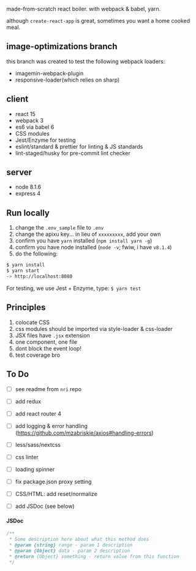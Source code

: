 made-from-scratch react boiler.  with webpack & babel, yarn.

although `create-react-app` is great, sometimes you want a home cooked meal.

## image-optimizations branch
this branch was created to test the following webpack loaders:
- imagemin-webpack-plugin
- responsive-loader(which relies on sharp)


## client
- react 15
- webpack 3
- es6 via babel 6
- CSS modules
- Jest/Enzyme for testing
- eslint/standard & prettier for linting & JS standards
- lint-staged/husky for pre-commit lint checker

## server
- node 8.1.6
- express 4

## Run locally
1. change the `.env_sample` file to `.env`
2. change the apixu key... in lieu of `xxxxxxxxx`, add your own
3. confirm you have `yarn` installed (`npm install yarn -g`)
4. confirm you have node installed (`node -v`; fwiw, i have `v8.1.4`)
5. do the following:
```bash
$ yarn install
$ yarn start
-> http://localhost:8080
```

For testing, we use Jest + Enzyme, type: `$ yarn test`


## Principles
1. colocate CSS
2. css modules should be imported via style-loader & css-loader
3. JSX files have `.jsx` extension
4. one component, one file
5. dont block the event loop!
6. test coverage bro


## To Do
- [ ] see readme from `nri` repo
- [ ] add redux
- [ ] add react router 4
- [ ] add logging & error handling (https://github.com/mzabriskie/axios#handling-errors)
- [ ] less/sass/nextcss
- [ ] css linter
- [ ] loading spinner
- [ ] fix package.json proxy setting
- [ ] CSS/HTML: add reset/normalize
- [ ] add JSDoc (see below)


#### JSDoc
```javascript
/**
 * Some description here about what this method does
 * @param {string} range - param 1 description
 * @param {Object} data - param 2 description
 * @return {Object} something - return value from this function
 */
```
